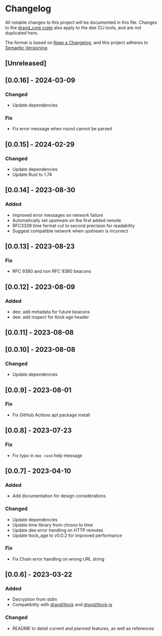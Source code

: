 # Changelog

All notable changes to this project will be documented in this file. Changes to the [drand_core crate](../drand_core/CHANGELOG.md) also apply to the dee CLI tools, and are not duplicated here.

The format is based on [Keep a Changelog](https://keepachangelog.com/en/1.0.0/), and this project adheres to [Semantic Versioning](https://semver.org/spec/v2.0.0.html).

## [Unreleased]

## [0.0.16] - 2024-03-09

### Changed

- Update dependencies

### Fix

- Fix error message when round cannot be parsed

## [0.0.15] - 2024-02-29

### Changed

- Update dependencies
- Update Rust to 1.74

## [0.0.14] - 2023-08-30

### Added

- Improved error messages on network failure
- Automatically set upstream on the first added remote
- RFC3339 time format cut to second precision for readability
- Suggest compatible network when upstream is incorrect

## [0.0.13] - 2023-08-23

### Fix

- RFC 9380 and non RFC 9380 beacons

## [0.0.12] - 2023-08-09

### Added

- dee: add metadata for future beacons
- dee: add inspect for tlock age header

## [0.0.11] - 2023-08-08

## [0.0.10] - 2023-08-08

### Changed

- Update dependencies

## [0.0.9] - 2023-08-01

### Fix

- Fix GitHub Actions apt package install

## [0.0.8] - 2023-07-23

### Fix

- Fix typo in `dee rand` help message

## [0.0.7] - 2023-04-10

### Added

- Add documentation for design considerations

### Changed

- Update dependencies
- Update time library from chrono to time
- Update dee error handling on HTTP remotes
- Update tlock_age to v0.0.2 for improved performance

### Fix

- Fix Chain error handling on wrong URL string

## [0.0.6] - 2023-03-22

### Added

- Decryption from stdin
- Compatibility with [drand/tlock](https://github.com/drand/tlock) and [drand/tlock-js](https://github.com/drand/tlock)

### Changed
- README to detail current and planned features, as well as references

